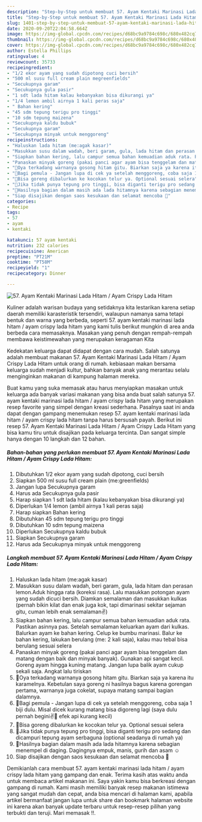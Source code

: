 ```yaml
---
description: "Step-by-Step untuk membuat 57. Ayam Kentaki Marinasi Lada Hitam / Ayam Crispy Lada Hitam Sempurna"
title: "Step-by-Step untuk membuat 57. Ayam Kentaki Marinasi Lada Hitam / Ayam Crispy Lada Hitam Sempurna"
slug: 1401-step-by-step-untuk-membuat-57-ayam-kentaki-marinasi-lada-hitam-ayam-crispy-lada-hitam-sempurna
date: 2020-09-20T22:04:58.664Z
image: https://img-global.cpcdn.com/recipes/d68bc9a9784c698c/680x482cq70/57-ayam-kentaki-marinasi-lada-hitam-ayam-crispy-lada-hitam-foto-resep-utama.jpg
thumbnail: https://img-global.cpcdn.com/recipes/d68bc9a9784c698c/680x482cq70/57-ayam-kentaki-marinasi-lada-hitam-ayam-crispy-lada-hitam-foto-resep-utama.jpg
cover: https://img-global.cpcdn.com/recipes/d68bc9a9784c698c/680x482cq70/57-ayam-kentaki-marinasi-lada-hitam-ayam-crispy-lada-hitam-foto-resep-utama.jpg
author: Estella Phillips
ratingvalue: 4
reviewcount: 35733
recipeingredient:
- "1/2 ekor ayam yang sudah dipotong cuci bersih"
- "500 ml susu full cream plain megreenfields"
- "Secukupnya garam"
- "Secukupnya gula pasir"
- "1 sdt lada hitam kalau kebanyakan bisa dikurangi ya"
- "1/4 lemon ambil airnya 1 kali peras saja"
- " Bahan kering"
- "45 sdm tepung terigu pro tinggi"
- "10 sdm tepung maizena"
- "Secukupnya kaldu bubuk"
- "Secukupnya garam"
- "Secukupnya minyak untuk menggoreng"
recipeinstructions:
- "Haluskan lada hitam (me:agak kasar)"
- "Masukkan susu dalam wadah, beri garam, gula, lada hitam dan perasan lemon.Aduk hingga rata (koreksi rasa). Lalu masukkan potongan ayam yang sudah dicuci bersih. Diamkan semalaman dan masukkan kulkas (pernah bikin kilat dan enak juga kok, tapi dimarinasi sekitar sejaman gitu, cuman lebih enak semalaman✌️)"
- "Siapkan bahan kering, lalu campur semua bahan kemuadian aduk rata. Pastikan asinnya pas. Setelah semalaman keluarkan ayam dari kulkas. Balurkan ayam ke bahan kering. Celup ke bumbu marinasi. Balur ke bahan kering, lakukan berulang (me: 2 kali saja), kalau mau tebal bisa berulang sesuai selera"
- "Panaskan minyak goreng (pakai panci agar ayam bisa tenggelam dan matang dengan baik dan minyak banyak). Gunakan api sangat kecil. Goreng ayam hingga kuning matang. Jangan lupa balik ayam cukup sekali saja. Angkat lalu tiriskan"
- "📌Oya terkadang warnanya gosong hitam gitu. Biarkan saja ya karena itu karamelnya. Kebetulan saya goreng ni hasilnya bagus karena gorengan pertama, warnanya juga cokelat, supaya matang sampai bagian dalamnya."
- "📌Bagi pemula - Jangan lupa di cek ya setelah menggoreng, coba saja 1 biji dulu. Misal dicek kurang matang bisa digoreng lagi (saya dulu pernah begini✌️🤭 efek api kurang kecil)"
- "📌Bisa goreng dibalurkan ke kocokan telur ya. Optional sesuai selera"
- "📌Jika tidak punya tepung pro tinggi, bisa diganti terigu pro sedang dan dicampuri tepung ayam serbaguna (optional seadanya di rumah ya)"
- "📌Hasilnya bagian dalam masih ada lada hitamnya karena sebagian menempel di daging. Dagingnya empuk, manis, gurih dan asam ☺️"
- "Siap disajikan dengan saos kesukaan dan selamat mencoba 💜"
categories:
- Recipe
tags:
- 57
- ayam
- kentaki

katakunci: 57 ayam kentaki 
nutrition: 232 calories
recipecuisine: American
preptime: "PT21M"
cooktime: "PT58M"
recipeyield: "1"
recipecategory: Dinner

---
```



![57. Ayam Kentaki Marinasi Lada Hitam / Ayam Crispy Lada Hitam](https://img-global.cpcdn.com/recipes/d68bc9a9784c698c/680x482cq70/57-ayam-kentaki-marinasi-lada-hitam-ayam-crispy-lada-hitam-foto-resep-utama.jpg)

Kuliner adalah warisan budaya yang setidaknya kita lestarikan karena setiap daerah memiliki karasteristik tersendiri, walaupun namanya sama tetapi bentuk dan warna yang berbeda, seperti 57. ayam kentaki marinasi lada hitam / ayam crispy lada hitam yang kami tulis berikut mungkin di area anda berbeda cara memasaknya. Masakan yang penuh dengan rempah-rempah membawa keistimewahan yang merupakan keragaman Kita



Kedekatan keluarga dapat didapat dengan cara mudah. Salah satunya adalah membuat makanan 57. Ayam Kentaki Marinasi Lada Hitam / Ayam Crispy Lada Hitam untuk orang di rumah. kebiasaan makan bersama keluarga sudah menjadi kultur, bahkan banyak anak yang merantau selalu menginginkan makanan di kampung halaman mereka.

Buat kamu yang suka memasak atau harus menyiapkan masakan untuk keluarga ada banyak variasi makanan yang bisa anda buat salah satunya 57. ayam kentaki marinasi lada hitam / ayam crispy lada hitam yang merupakan resep favorite yang simpel dengan kreasi sederhana. Pasalnya saat ini anda dapat dengan gampang menemukan resep 57. ayam kentaki marinasi lada hitam / ayam crispy lada hitam tanpa harus bersusah payah.
Berikut ini resep 57. Ayam Kentaki Marinasi Lada Hitam / Ayam Crispy Lada Hitam yang bisa kamu tiru untuk disajikan pada keluarga tercinta. Dan sangat simple hanya dengan 10 langkah dan 12 bahan.


<!--inarticleads1-->

##### Bahan-bahan yang perlukan membuat 57. Ayam Kentaki Marinasi Lada Hitam / Ayam Crispy Lada Hitam:

1. Dibutuhkan 1/2 ekor ayam yang sudah dipotong, cuci bersih
1. Siapkan 500 ml susu full cream plain (me:greenfields)
1. Jangan lupa Secukupnya garam
1. Harus ada Secukupnya gula pasir
1. Harap siapkan 1 sdt lada hitam (kalau kebanyakan bisa dikurangi ya)
1. Diperlukan 1/4 lemon (ambil airnya 1 kali peras saja)
1. Harap siapkan  Bahan kering
1. Dibutuhkan 45 sdm tepung terigu pro tinggi
1. Dibutuhkan 10 sdm tepung maizena
1. Diperlukan Secukupnya kaldu bubuk
1. Siapkan Secukupnya garam
1. Harus ada Secukupnya minyak untuk menggoreng




<!--inarticleads2-->

##### Langkah membuat  57. Ayam Kentaki Marinasi Lada Hitam / Ayam Crispy Lada Hitam:

1. Haluskan lada hitam (me:agak kasar)
1. Masukkan susu dalam wadah, beri garam, gula, lada hitam dan perasan lemon.Aduk hingga rata (koreksi rasa). Lalu masukkan potongan ayam yang sudah dicuci bersih. Diamkan semalaman dan masukkan kulkas (pernah bikin kilat dan enak juga kok, tapi dimarinasi sekitar sejaman gitu, cuman lebih enak semalaman✌️)
1. Siapkan bahan kering, lalu campur semua bahan kemuadian aduk rata. Pastikan asinnya pas. Setelah semalaman keluarkan ayam dari kulkas. Balurkan ayam ke bahan kering. Celup ke bumbu marinasi. Balur ke bahan kering, lakukan berulang (me: 2 kali saja), kalau mau tebal bisa berulang sesuai selera
1. Panaskan minyak goreng (pakai panci agar ayam bisa tenggelam dan matang dengan baik dan minyak banyak). Gunakan api sangat kecil. Goreng ayam hingga kuning matang. Jangan lupa balik ayam cukup sekali saja. Angkat lalu tiriskan
1. 📌Oya terkadang warnanya gosong hitam gitu. Biarkan saja ya karena itu karamelnya. Kebetulan saya goreng ni hasilnya bagus karena gorengan pertama, warnanya juga cokelat, supaya matang sampai bagian dalamnya.
1. 📌Bagi pemula - Jangan lupa di cek ya setelah menggoreng, coba saja 1 biji dulu. Misal dicek kurang matang bisa digoreng lagi (saya dulu pernah begini✌️🤭 efek api kurang kecil)
1. 📌Bisa goreng dibalurkan ke kocokan telur ya. Optional sesuai selera
1. 📌Jika tidak punya tepung pro tinggi, bisa diganti terigu pro sedang dan dicampuri tepung ayam serbaguna (optional seadanya di rumah ya)
1. 📌Hasilnya bagian dalam masih ada lada hitamnya karena sebagian menempel di daging. Dagingnya empuk, manis, gurih dan asam ☺️
1. Siap disajikan dengan saos kesukaan dan selamat mencoba 💜




Demikianlah cara membuat 57. ayam kentaki marinasi lada hitam / ayam crispy lada hitam yang gampang dan enak. Terima kasih atas waktu anda untuk membaca artikel makanan ini. Saya yakin kamu bisa berkreasi dengan gampang di rumah. Kami masih memiliki banyak resep makanan istimewa yang sangat mudah dan cepat, anda bisa mencari di halaman kami, apabila artikel bermanfaat jangan lupa untuk share dan bookmark halaman website ini karena akan banyak update terbaru untuk resep-resep pilihan yang terbukti dan teruji. Mari memasak !!. 
